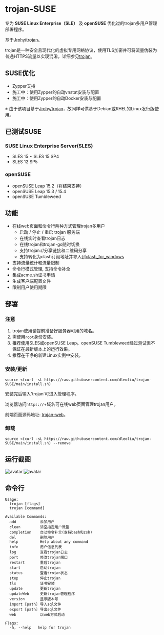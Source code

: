 # trojan-SUSE

专为 **SUSE Linux Enterprise（SLE）** 及 **openSUSE** 优化过的trojan多用户管理部署程序。

基于[Jrohy/trojan](https://github.com/Jrohy/trojan)。

trojan是一种安全且现代化的虚拟专用网络协议，使用TLS加密并可将流量伪装为普通HTTPS流量以实现混淆。详细参见[trojan](https://github.com/trojan-gfw/trojan)。

## SUSE优化

- Zypper支持
- 施工中：使用Zypper的自动vnstat安装与配置
- 施工中：使用Zypper的自动Docker安装与配置

※ 由于该项目基于[Jrohy/trojan](https://github.com/Jrohy/trojan)，故同样可供基于Debian或RHEL的Linux发行版使用。

## 已测试SUSE

### SUSE Linux Enterprise Server(SLES)

- SLES 15 ~ SLES 15 SP4
- SLES 12 SP5

### openSUSE

- openSUSE Leap 15.2（将结束支持）
- openSUSE Leap 15.3 / 15.4
- openSUSE Tumbleweed

## 功能
- 在线web页面和命令行两种方式管理trojan多用户
  - 启动 / 停止 / 重启 trojan 服务端
  - 在线实时查看trojan日志
  - 在线trojan和trojan-go随时切换
  - 支持trojan://分享链接和二维码分享
  - 支持转化为clash订阅地址并导入到[clash_for_windows](https://github.com/Fndroid/clash_for_windows_pkg/releases)
- 支持流量统计和流量限制
- 命令行模式管理, 支持命令补全
- 集成acme.sh证书申请
- 生成客户端配置文件
- 限制用户使用期限

## 部署

### 注意

1. trojan使用请提前准备好服务器可用的域名。
1. 需使用`root`身份安装。
1. 推荐使用SLES或openSUSE Leap。openSUSE Tumbleweed经过测试但不保证在最新版本上的运行效果。
1. 推荐在干净的新建Linux实例中安装。

### 安装/更新
```shell
source <(curl -sL https://raw.githubusercontent.com/dleoliu/trojan-SUSE/main/install.sh)
```
安装完后输入'trojan'可进入管理程序。

浏览器访问`https://`+域名可在线web页面管理trojan用户。

前端页面源码地址: [trojan-web](https://github.com/Jrohy/trojan-web)。

### 卸载
```shell
source <(curl -sL https://raw.githubusercontent.com/dleoliu/trojan-SUSE/main/install.sh) --remove
```

## 运行截图
![avatar](asset/1.png)
![avatar](asset/2.png)

## 命令行
```
Usage:
  trojan [flags]
  trojan [command]

Available Commands:
  add           添加用户
  clean         清空指定用户流量
  completion    自动命令补全(支持bash和zsh)
  del           删除用户
  help          Help about any command
  info          用户信息列表
  log           查看trojan日志
  port          修改trojan端口
  restart       重启trojan
  start         启动trojan
  status        查看trojan状态
  stop          停止trojan
  tls           证书安装
  update        更新trojan
  updateWeb     更新trojan管理程序
  version       显示版本号
  import [path] 导入sql文件
  export [path] 导出sql文件
  web           以web方式启动

Flags:
  -h, --help   help for trojan
```
